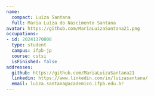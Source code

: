 ```yaml
---
name:
  compact: Luíza Santana
  full: Maria Luíza do Nascimento Santana
avatar: https://github.com/MariaLuizaSantana21.png
occupations:
- id: 20241370008
  type: student
  campus: ifpb-jp
  course: cstsi
  isFinished: false
addresses:
  github: https://github.com/MariaLuizaSantana21
  linkedin: https://www.linkedin.com/in/luizasantana/
  email: luiza.santana@academico.ifpb.edu.br
---
```

